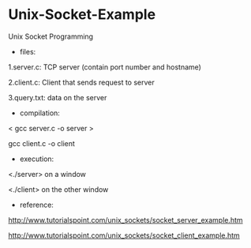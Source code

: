 # Unix-Socket-Example
Unix Socket Programming

* files:

1.server.c: TCP server (contain port number and hostname)

2.client.c: Client that sends request to server

3.query.txt: data on the server

* compilation:

< gcc server.c -o server >

gcc client.c -o client

* execution:

<./server> on a window

<./client> on the other window

* reference:

http://www.tutorialspoint.com/unix_sockets/socket_server_example.htm

http://www.tutorialspoint.com/unix_sockets/socket_client_example.htm

